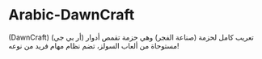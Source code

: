 # Arabic-DawnCraft
(DawnCraft) تعريب كامل لحزمة (صناعة الفجر) وهي حزمة تقمص أدوار (أر بي جي) مستوحاة من ألعاب السولز، تضم نظام مهام فريد من نوعه!
